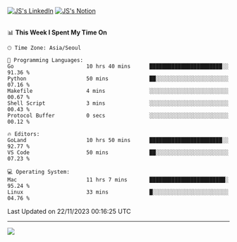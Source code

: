 
[![JS's LinkedIn](https://img.shields.io/badge/LinkedIn-blue?style=for-the-badge&logo=linkedin)](https://www.linkedin.com/in/jaeseung-lee-5a2a32139/) 
[![JS's Notion](https://img.shields.io/badge/Notion-black?style=for-the-badge&logo=notion)](https://bit.ly/ljswiki1) <br><br>
<!-- ![JS's GitHub stats](https://github-readme-stats-lemon-five.vercel.app/api?username=tkxkd0159&hide=contribs,prs,stars,issues&show_icons=true&theme=react&include_all_commits=true)   -->
<!-- ![Top Langs](https://github-readme-stats-lemon-five.vercel.app/api/top-langs/?username=tkxkd0159&layout=compact&hide=jupyter%20notebook,scss,html,css&langs_count=10)  -->


<!--START_SECTION:waka-->
📊 **This Week I Spent My Time On** 

```text
🕑︎ Time Zone: Asia/Seoul

💬 Programming Languages: 
Go                       10 hrs 40 mins      ███████████████████████░░   91.36 % 
Python                   50 mins             ██░░░░░░░░░░░░░░░░░░░░░░░   07.16 % 
Makefile                 4 mins              ░░░░░░░░░░░░░░░░░░░░░░░░░   00.67 % 
Shell Script             3 mins              ░░░░░░░░░░░░░░░░░░░░░░░░░   00.43 % 
Protocol Buffer          0 secs              ░░░░░░░░░░░░░░░░░░░░░░░░░   00.12 % 

🔥 Editors: 
GoLand                   10 hrs 50 mins      ███████████████████████░░   92.77 % 
VS Code                  50 mins             ██░░░░░░░░░░░░░░░░░░░░░░░   07.23 % 

💻 Operating System: 
Mac                      11 hrs 7 mins       ████████████████████████░   95.24 % 
Linux                    33 mins             █░░░░░░░░░░░░░░░░░░░░░░░░   04.76 % 
```


 Last Updated on 22/11/2023 00:16:25 UTC
<!--END_SECTION:waka-->

---
<a href="https://github.com/tkxkd0159/dsalgo">
  <img align="center" src="https://github-readme-stats-lemon-five.vercel.app/api/pin/?username=tkxkd0159&repo=dsalgo&theme=react" />
</a>


<!---
- 🔭 I’m currently working on ...
- 🌱 I’m currently learning blockchain and distributed network
- 👯 I’m looking to collaborate on ...
- 🤔 I’m looking for help with ...
- 💬 Ask me about ...
- 📫 How to reach me: ...
- 😄 Pronouns: ...
- ⚡ Fun fact: ...
-->
